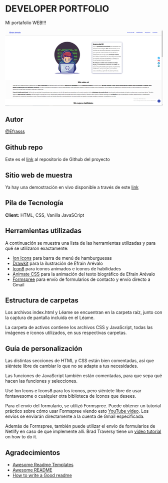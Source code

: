 # DEVELOPER PORTFOLIO

Mi portafolio WEB!!!

![Efrain Arévalo](efra.porta.PNG)

## Autor

[@Efrasss](https://github.com/efrasss?tab=repositories)

## Github repo

Este es el [link](https://github.com/Efraska/portafolioWeb.git) al repositorio de Github del proyecto

## Sitio web de muestra

Ya hay una demostración en vivo disponible a través de este [link](https://portafoliowebefrain.netlify.app/)

## Pila de Tecnología

**Client:** HTML, CSS, Vanilla JavaSCript

## Herramientas utilizadas

A continuación se muestra una lista de las herramientas utilizadas y para qué se utilizaron exactamente:

- [Ion Icons](https://ionic.io/ionicons) para barra de menú de hamburguesas
- [Drawkit](https://www.drawkit.io/) para la ilustración de Efrain Arévalo
- [Icon8](https://icons8.com/) para íconos animados e íconos de habilidades
- [Animate CSS](https://animate.style/) para la animación del texto biográfico de Efrain Arévalo
- [Formspree](https://formspree.io/) para envío de formularios de contacto y envío directo a Gmail

## Estructura de carpetas

Los archivos index.html y Léame se encuentran en la carpeta raíz, junto con la captura de pantalla incluida en el Léame.

La carpeta de activos contiene los archivos CSS y JavaScript, todas las imágenes e íconos utilizados, en sus respectivas carpetas.

## Guía de personalización

Las distintas secciones de HTML y CSS están bien comentadas, así que siéntete libre de cambiar lo que no se adapte a tus necesidades.

Las funciones de JavaScript también están comentadas, para que sepa qué hacen las funciones y selecciones.

Usé Ion Icons e Icons8 para los íconos, pero siéntete libre de usar fontawesome o cualquier otra biblioteca de íconos que desees.

Para el envío del formulario, se utilizó Formspree. Puede obtener un tutorial práctico sobre cómo usar Formspree viendo esto [YouTube video](https://formspree.io/). Los envíos se enviarán directamente a la cuenta de Gmail especificada.


Además de Formspree, también puede utilizar el envío de formularios de Netlify en caso de que implemente allí. Brad Traversy tiene un [video tutorial](https://www.youtube.com/watch?v=6ElQ689HRcY) on how to do it.


## Agradecimientos

- [Awesome Readme Templates](https://awesomeopensource.com/project/elangosundar/awesome-README-templates)
- [Awesome README](https://github.com/matiassingers/awesome-readme)
- [How to write a Good readme](https://bulldogjob.com/news/449-how-to-write-a-good-readme-for-your-github-project)
